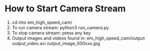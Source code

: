 # How to Start Camera Stream
1. cd into em_high_speed_cam/
2. To run camera stream:
  python3 run_camera.py
3. To stop camera stream:
  press any key
4. Output images and videos found in:
  em_high_speed_cam/output
    output_video.avi
    output_image_000xxx.jpg
    
